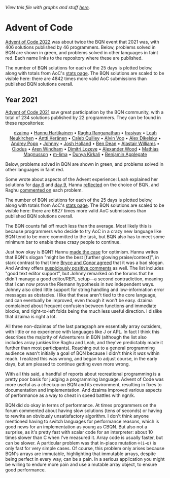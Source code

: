 *View this file with graphs and stuff [here](https://mlochbaum.github.io/BQN/community/aoc.html).*

# Advent of Code

[Advent of Code 2022](https://adventofcode.com/2022) was about twice the BQN event that 2021 was, with 406 solutions published by 46 programmers. Below, problems solved in BQN are shown in green, and problems solved in other languages in faint red. Each name links to the repository where these are published.

<!--GEN
nam ← ⟨"Tim Cooijmans","frasiyav","dzaima","sterni","Sylvia","Jack Franklin","Michael Percival","Caleb Quilley","Raghu R","Narazaki Shuji","Rampoina","Samuel","Joshua Suskalo","eissplitter","Dimitri Lozeve","Karim Elmougi","Mitchell Kember","Choram","Antti Keränen","Juuso Haavisto","Johnny","Olodus","N`hlest","Brian E","Hannu Hartikainen","Skye Soss","akamayu ouo","ynk","Toma","Dunya Kirkali","Perigord","James Sully","axelbdt","Ben Dean","dankeyy","Conor Hoekstra","Alpha Chen","David Cromp","Akshay Nair","Asher Harvey-Smith","extorious","Felix Riedel","Doug Kelkhoff","Adam Juraszek","calebowens","mycf"⟩
sol ← ⟨1‿2‿3‿4‿5‿6‿7‿8‿9‿10‿11‿12‿13‿14‿15‿16‿17‿18‿19‿20‿21‿22‿23‿24‿25,1‿2‿3‿4‿5‿6‿7‿8‿9‿10‿11‿12‿13‿14‿15‿16‿17‿18‿19‿20‿21‿22‿23‿24‿25,1‿2‿3‿4‿5‿6‿7‿8‿9‿10‿11‿12‿13‿14‿15‿16‿17‿18‿19‿20‿21‿22‿23‿24‿25,1‿2‿3‿4‿5‿6‿7‿8‿9‿10‿11‿12‿13‿15‿17‿18‿20‿21‿25,1‿2‿3‿4‿5‿6‿7‿8‿9‿10‿11‿12‿13‿14‿15‿21‿25,1‿2‿3‿4‿5‿6‿7‿8‿9‿10‿11‿12‿13‿14‿15‿18‿21,1‿2‿3‿4‿5‿6‿7‿8‿9‿10‿11‿14‿15‿17‿18‿20,1‿2‿3‿4‿5‿6‿7‿8‿9‿10‿11‿12‿13‿14‿15‿16,1‿2‿3‿4‿5‿6‿7‿8‿9‿10‿11‿12‿13‿14‿15,1‿2‿3‿4‿5‿6‿7‿8‿9‿10‿15‿16‿20‿25,1‿2‿3‿4‿5‿6‿7‿8‿9‿10‿12‿14‿15‿21,3‿4‿5‿6‿7‿8‿12‿14‿17‿18‿23‿24‿25,1‿2‿3‿4‿5‿6‿7‿8‿9‿10‿11‿12‿13,1‿2‿3‿4‿5‿6‿8‿9‿10‿11‿18‿20,1‿2‿3‿4‿5‿6‿8‿9‿10‿11‿12‿13,1‿2‿3‿4‿5‿6‿7‿8‿10‿11‿12‿13,1‿2‿3‿4‿5‿6‿7‿8‿9‿10‿11,1‿2‿3‿4‿5‿6‿7‿8‿9‿10,1‿2‿3‿4‿5‿6‿7‿8‿9‿10,1‿2‿3‿4‿5‿6‿7‿8‿9,1‿2‿3‿4‿6‿8‿9‿10,1‿2‿3‿4‿5‿6‿7‿8,5‿6‿7‿8‿9‿10‿11,1‿2‿3‿4‿5‿6‿7,2‿3‿4‿6‿8‿18,1‿2‿3‿4‿5‿6,1‿2‿3‿5‿12,1‿2‿6‿8‿10,1‿2‿3‿6‿8,1‿2‿3‿4‿6,9‿13‿14‿15,1‿3‿6‿8,1‿2‿3‿4,1‿2‿3‿4,1‿8‿9,1‿6‿8,1‿5‿6,1‿2‿3,1‿25,1‿2,1‿2,⟨6⟩,⟨4⟩,⟨3⟩,⟨2⟩,⟨1⟩⟩
als ← ⟨⟨⟩,⟨⟩,⟨⟩,⟨⟩,⟨⟩,⟨⟩,⟨⟩,⟨⟩,16‿17‿18‿19‿20‿21‿22‿23‿24‿25,11‿12‿13‿14‿17‿18‿19‿21‿22‿23‿24,⟨⟩,1‿2‿9‿10‿11‿13‿15‿16‿19‿20‿21‿22,⟨⟩,⟨⟩,⟨7⟩,⟨⟩,⟨⟩,⟨⟩,⟨⟩,⟨⟩,5‿7‿11,⟨⟩,1‿2‿3‿4,⟨⟩,⟨⟩,⟨⟩,4‿6‿7‿8‿9‿10‿11‿13‿14‿15‿16‿17‿18‿24‿25,3‿4‿5‿7‿9‿11‿12,4‿5‿7‿9‿10‿11‿12‿13‿15‿18‿20‿21‿23,⟨⟩,1‿2‿3‿4‿5‿6‿7‿8‿10‿11‿12‿16,2‿4‿5‿7‿9‿10‿11‿12‿13,⟨⟩,⟨⟩,2‿3‿4‿5‿6‿7‿10,2‿3‿4‿5,2‿3‿4‿7‿8‿9‿10‿11‿12‿13‿14‿15‿18‿20‿21‿23‿25,⟨⟩,2‿3‿4‿5‿6‿7‿8‿9‿10‿11‿12‿13‿14‿15‿16‿18‿20‿21‿23,⟨⟩,⟨⟩,1‿2‿3‿4‿5‿7‿8‿9‿10‿11‿12‿13‿14‿15‿16‿17‿18‿20‿21,⟨⟩,1‿2‿4‿5‿6‿7‿8‿9‿10‿11‿12‿13‿14‿15‿16‿17‿18‿19‿20‿21‿22‿23‿24‿25,1‿3‿4‿5‿6‿7‿8‿9‿10‿11‿12‿13‿14‿15‿16‿18‿22‿23‿24‿25,2‿3‿4‿5‿6‿7‿8‿9‿10‿11‿12‿13‿14‿15‿18‿21‿25⟩
link← ⟨"https://github.com/cooijmanstim/advent2022","https://github.com/frasiyav/AoC2022","https://github.com/dzaima/aoc/tree/master/2022/BQN","https://code.tvl.fyi/tree/users/sterni/exercises/aoc/2022","https://github.com/saltysylvi/bqn-aoc2022","https://github.com/jhfranklin/aoc/tree/main/2022","https://github.com/mpizzzle/AdventOfCode/tree/master/2022","https://github.com/icendoan/aoc22","https://github.com/razetime/aoc/tree/main/22/bqn","https://github.com/shnarazk/advent-of-code/tree/main/bqn/2022","https://codeberg.org/Rampoina/aoc/src/branch/master/2022","https://github.com/SamuelSarle/advent/tree/master/adv_2022","https://git.sr.ht/~srasu/bqn-aoc/tree/main/item/src/aoc2022","https://github.com/eissplitter/aoc","https://github.com/dlozeve/aoc2022","https://github.com/karimElmougi/aoc/tree/master/2022","https://github.com/mk12/aoc/tree/main/src/bqn","https://github.com/Choram/AoC2022BQN","https://github.com/Detegr/aoc2022","https://github.com/jhvst/advent2022","https://github.com/devcordde/adventofcode-22","https://github.com/Olodus/advent_of_code2021/tree/main/2022","https://github.com/Nhlest/AoC2022/tree/main/bqn","https://github.com/Brian-ED/BQN-Advent-Of-Code/tree/main/2022","https://github.com/dancek/bqn-advent2022","https://github.com/Skyb0rg007/Advent-of-Code/tree/master/2022","https://github.com/akamayu-ouo/AoC/tree/master/2022","https://github.com/AugustUnderground/AoC2022","https://github.com/TomaSajt/AOC/tree/master/bqn/2022","https://github.com/dunyakirkali/aoc.bqn/tree/main/2022","https://github.com/Trouble-Truffle/Solutions/tree/main/AOC-2022","https://github.com/sullyj3/adventofcode2022","https://github.com/axelbdt/aoc/tree/main/2022/bqn","https://github.com/bddean/aoc/tree/main/2022","https://github.com/dankeyy/aoc22","https://github.com/codereport/Advent-of-Code-2022","https://github.com/kejadlen/advent-of-code/tree/main/2022/bqn","https://github.com/DavidCromp/aoc2022/tree/main/BQN","https://github.com/phenax/advent-of-coolio-2022","https://github.com/asherbhs/aoc2022","https://github.com/extorious/aoc2022","https://github.com/felixr/advent-of-code/tree/main/2022","https://github.com/dgkf/advent-of-code/tree/master/2022","https://github.com/juriad/advent2022","https://github.com/calebowens/Advent-of-code-RB-2022","https://github.com/0xmycf/Advent-of-code/tree/main/2022/bqn-22"⟩

Ge ← "g"⊸At⊸Enc

w ← (w0←128) +           (tw←20) × 0.4+m←25
h ← (h0← 56) + (he←18) + (th←12) ×     n←≠nam
wh ← w‿h
out← 40‿10

pa ← "class=Paren|stroke=currentColor|fill=none"
rc ← At "class=code|stroke-width=1|rx=6"
gt ← "stroke-width=1|font-size=10px|fill=currentColor"
Path ← "path" Elt "d"⊸⋈⊘(⊣∾"d"⋈⊢)

Ct ← (/¯∞⊸»<-⟜1)⊸(⊏⋈¨«˜⟜≠-⊣)¨ -⟜1
Bp ← (0<≠¨)⊸/ (h0+th×0.25+↕n) (∾((w0+⊑∘⊢)∾⊣∾1⊑⊢)¨)¨ tw×Ct
Bars ← (Path·∾("M h"⥊˜≠)∾¨FmtNum)¨ Bp

((-out÷2)∾wh+out) SVG gt Ge ∾⥊¨ ⟨
  <"rect" Elt rc∾(Pos 0‿0)∾"width"‿"height"≍˘FmtNum wh
  pa Ge Path¨ <∘∾˘("M "⊸∾˘"VHH")∾¨FmtNum (w0‿0∾0≍˘⟨h0-6,h-he⟩)∾˘1‿2/⌽wh
  "text-anchor=middle" Ge ⟨
    ("text" Attr "font-size"‿"20px"∾Pos⟨w0+tw×m÷2,h0-32⟩) Enc "Day"
    "font-size=11px" Ge ⍉((w0+tw×0.5+↕m)Pos∘⋈⌜⟨h0-10,h+12-he⟩) "text"⊸Attr⊸Enc¨ FmtNum 1+↕25
  ⟩
  link ("a"Attr"xlink:href"⊸⋈)⊸Enc¨ (10 ("fill"‿"currentColor"∾Pos∘⋈)¨h0+th×0.5+↕n) "text"⊸Attr⊸Enc¨ nam
  "stroke-width=6|class=green|opacity=0.9" Ge Bars sol
  "stroke-width=6|class=red|opacity=0.2" Ge Bars als
⟩
-->

The number of BQN solutions for each of the 25 days is plotted below, along with totals from AoC's [stats page](https://adventofcode.com/2022/stats). The BQN solutions are scaled to be visible here: there are 4842 times more valid AoC submissions than published BQN solutions overall.

<!--GEN
aoc ← 256181‿216402‿188454‿169211‿145588‿143103‿105620‿105066‿86105‿82936‿71690‿55014‿48181‿45716‿41487‿25845‿25051‿27531‿16105‿20732‿23484‿18213‿16578‿14345‿17381
bqn ← 38‿34‿33‿29‿26‿33‿21‿29‿22‿21‿15‿14‿12‿11‿12‿5‿6‿9‿3‿7‿7‿3‿4‿4‿8

width ← 256
pad   ← 40‿40
pad1  ← 40‿10+pad

pc ← At "class=red|r=4"
gr ← "stroke-width=1.2|font-size=13px|text-anchor=end|fill=currentColor"

col ← "class"⊸⋈¨"red"‿"green"
lab ← "Solutions in:"‿"Anything"‿"BQN"
win ← ⌈´¨ pts ← <∘∾˘ xy ← ⍉> ((↕≠)⋈÷⟜(+´))¨ aoc‿bqn
ar  ← ÷2
dim ← width (⊣≍×) ar
Scale ← ¬⌾(1⊸⊑) ÷⟜win
line ← (/≠¨⊏xy) ⊔ FmtNum ⍉> dim×Scale pts
((-pad1÷2)∾dim+pad1) SVG gr Ge ∾⥊¨ ⟨
  <"rect" Elt rc∾(Pos-pad÷2)∾"width"‿"height"≍˘FmtNum dim+pad
  ((col∾¨⊢)⌾(1⊸↓)(Pos(⊑dim)⊸⋈)¨18×0.5+↕3) "text"⊸Attr⊸Enc¨ lab
  "text-anchor=middle|opacity=0.8" Ge "text"⊸Attr⊸Enc˜´¨ ⟨
    ⟨"day", "dy"‿"1em"∾Pos dim×0.5‿1⟩
    ⟨"count", "transform"‿"rotate(-90)"∾"dy"‿"-0.35em"∾Pos ⌽dim×0‿¯0.5⟩
  ⟩
  <pa At⊸Path ∾("M VH")∾¨FmtNum dim(×∾⌽∘⊣)1‿0×Scale 0
  col ≍⟜"style"‿"fill:none"⊸Path⟜('M'⌾⊑∘∾·⥊ "L "∾¨⎉1⊢)¨ line
⟩
-->

## Year 2021

[Advent of Code 2021](https://adventofcode.com/2021) saw great participation by the BQN community, with a total of 234 solutions published by 22 programmers. They can be found in these repositories:

<center>

[dzaima](https://github.com/dzaima/aoc/tree/master/2021/BQN) •
[Hannu Hartikainen](https://github.com/dancek/bqn-advent2021) •
[Raghu Ranganathan](https://github.com/razetime/AOC2021-BQN) •
[frasiyav](https://github.com/frasiyav/AoC2021) •
[Leah Neukirchen](https://github.com/leahneukirchen/adventofcode2021) •
[Antti Keränen](https://github.com/Detegr/aoc2021) •
[Caleb Quilley](https://gitlab.com/icen/aoc21) •
[Alvin Voo](https://github.com/alvinvoo/aoc2021) •
[Alex Dikelsky](https://github.com/AlexDikelsky/puzzles/tree/main/advent_of_code/advent_2021) •
[Andrey Popp](https://github.com/andreypopp/aoc2021) •
[Johnny](https://github.com/JohnnyJayJay/adventofcode-21) •
[Josh Holland](https://git.sr.ht/~jshholland/adventofcode/tree/master/item/2021) •
[Ben Dean](https://github.com/bddean/aoc-2021) •
[Alastair Williams](https://github.com/alephno/aoc2021/tree/main/BQN) •
[Olodus](https://github.com/Olodus/advent_of_code2021) •
[Aren Windham](https://github.com/arwn/aoc2021) •
[Dimitri Lozeve](https://github.com/dlozeve/aoc2021) •
[Alexander Wood](https://github.com/knightzmc/advent-of-code-2021) •
[Mathias Magnusson](https://github.com/mathiasmagnusson/advent-of-code-21) •
[m-lima](https://github.com/m-lima/advent-of-code-2021) •
[Dunya Kirkali](https://github.com/dunyakirkali/aoc.bqn/tree/main/2021) •
[Benjamin Applegate](https://github.com/Camto/Advent-of-Code-2021/tree/master/BQN)

</center>

Below, problems solved in BQN are shown in green, and problems solved in other languages in faint red.

<!--GEN
{
nam ← ⟨"dzaima","Hannu","Raghu","frasiyav","Leah","Antti","Caleb","Alvin","Alex","Andrey","Johnny","Josh","Ben","Alastair","Olodus","Aren","Dimitri","Alexander","Mathias","m-lima","Dunya","Benjamin"⟩
sol ← ⟨1‿2‿3‿4‿5‿6‿7‿8‿9‿10‿11‿12‿13‿14‿15‿16‿17‿18‿19‿20‿21‿22‿23‿24‿25,1‿2‿3‿4‿5‿6‿7‿8‿9‿10‿11‿12‿13‿14‿15‿16‿17‿18‿19‿20‿21‿22‿24‿25,1‿2‿3‿4‿5‿6‿7‿8‿9‿10‿11‿12‿13‿14‿15‿16‿17‿18‿19‿20‿21‿22‿25,1‿2‿3‿4‿5‿6‿7‿8‿9‿10‿11‿12‿13‿14‿15‿16‿17‿18‿19‿20‿21‿22,1‿2‿3‿4‿5‿6‿7‿8‿9‿10‿11‿13‿14‿15‿17‿18‿20‿21‿24‿25,1‿2‿3‿4‿5‿6‿7‿8‿9‿10‿11‿12‿13‿14‿15‿16‿17‿18‿20‿21,1‿2‿3‿4‿5‿6‿7‿8‿9‿10‿11‿12‿13‿14‿15‿16‿17‿18,1‿2‿3‿4‿5‿6‿7‿8‿9‿10‿11‿12‿13‿14,1‿2‿3‿4‿5‿6‿7‿8‿9‿10‿11‿13‿14,1‿2‿3‿5‿6‿7‿11‿12‿13‿15‿17‿20,1‿2‿3‿4‿5‿6‿7‿9‿10,1‿2‿3‿4‿5‿6‿7‿8,1‿2‿3‿4‿5‿6‿7,1‿3‿6‿7‿9,1‿2‿3‿9,6‿7‿9,1‿3,⟨3⟩,⟨3⟩,⟨1⟩,⟨1⟩,⟨1⟩⟩
als ← ⟨⟨⟩,⟨⟩,⟨⟩,⟨⟩,12‿16‿19‿22‿23,⟨⟩,⟨⟩,⟨⟩,⟨12⟩,⟨⟩,⟨8⟩,⟨⟩,⟨⟩,⟨2⟩,⟨⟩,1‿2‿3‿4‿5‿8‿10‿11‿12,2‿5‿6‿7‿9‿10‿12‿13‿14‿15‿16‿17‿20‿21,1‿2,1‿2,2‿3‿4‿5‿6‿7‿8‿9‿10‿11‿12‿13‿14‿15‿16‿17,⟨⟩,⟨⟩⟩

w ← (w0←90) + (tw←20) × 0.4+m←25
h ← (h0←56) + (th←18) ×     n←≠nam
wh ← w‿h

gt ← "stroke-width=1|font-size=14px|fill=currentColor"

Bp ← (0<≠¨)⊸/ (h0+th×0.25+↕n) (∾((w0+⊑∘⊢)∾⊣∾1⊑⊢)¨)¨ tw×Ct
Bars ← (Path·∾("M h"⥊˜≠)∾¨FmtNum)¨ Bp

((-out÷2)∾wh+out) SVG gt Ge ∾⥊¨ ⟨
  <"rect" Elt rc∾(Pos 0‿0)∾"width"‿"height"≍˘FmtNum wh
  pa Ge Path¨ <∘∾˘("M "⊸∾˘"VH")∾¨FmtNum ((=⌜˜↕2)×w0‿(h0-6))∾˘⌽wh
  "text-anchor=middle" Ge ⟨
    ("text" Attr "font-size"‿"20px"∾Pos⟨w0+tw×m÷2,h0-32⟩) Enc "Day"
    "font-size=11px" Ge ((w0+tw×0.5+↕m)Pos∘⋈¨h0-10) "text"⊸Attr⊸Enc¨ FmtNum 1+↕25
  ⟩
  (10 Pos∘⋈¨h0+th×0.5+↕n) "text"⊸Attr⊸Enc¨ nam
  "stroke-width=6|class=green|opacity=0.9" Ge Bars sol
  "stroke-width=6|class=red|opacity=0.2" Ge Bars als
⟩
}
-->

Some wrote about aspects of the Advent experience: Leah explained her solutions for [day 6](https://leahneukirchen.org/blog/archive/2021/12/counting-lanternfish-with-bqn-and-linear-algebra.html) and [day 9](https://leahneukirchen.org/blog/archive/2021/12/surveying-lava-basins-with-bqn-and-fixpoints.html), Hannu [reflected](https://hannuhartikainen.fi/blog/advent-of-bqn/) on the choice of BQN, and Raghu [commented on](https://razetime.github.io/blog1/2022/01/09/aoc-bqn.html) each problem.

The number of BQN solutions for each of the 25 days is plotted below, along with totals from AoC's [stats page](https://adventofcode.com/2021/stats). The BQN solutions are scaled to be visible here: there are 6827 times more valid AoC submissions than published BQN solutions overall.

<!--GEN
{
aoc ← 217224‿181389‿159388‿103644‿90769‿91314‿86089‿76948‿71024‿63865‿56022‿48928‿49937‿50161‿39483‿32456‿32350‿23568‿15719‿21624‿24531‿20149‿14206‿11655‿14959
bqn ← 19‿14‿18‿12‿13‿15‿15‿10‿13‿10‿10‿8‿10‿9‿8‿6‿8‿7‿4‿7‿6‿4‿1‿3‿4

win ← ⌈´¨ pts ← <∘∾˘ xy ← ⍉> ((↕≠)⋈÷⟜(+´))¨ aoc‿bqn
ar  ← ÷2
dim ← width (⊣≍×) ar
Scale ← ¬⌾(1⊸⊑) ÷⟜win
line ← (/≠¨⊏xy) ⊔ FmtNum ⍉> dim×Scale pts
((-pad1÷2)∾dim+pad1) SVG gr Ge ∾⥊¨ ⟨
  <"rect" Elt rc∾(Pos-pad÷2)∾"width"‿"height"≍˘FmtNum dim+pad
  ((col∾¨⊢)⌾(1⊸↓)(Pos(⊑dim)⊸⋈)¨18×0.5+↕3) "text"⊸Attr⊸Enc¨ lab
  "text-anchor=middle|opacity=0.8" Ge "text"⊸Attr⊸Enc˜´¨ ⟨
    ⟨"day", "dy"‿"1em"∾Pos dim×0.5‿1⟩
    ⟨"count", "transform"‿"rotate(-90)"∾"dy"‿"-0.35em"∾Pos ⌽dim×0‿¯0.5⟩
  ⟩
  <pa At⊸Path ∾("M VH")∾¨FmtNum dim(×∾⌽∘⊣)1‿0×Scale 0
  col ≍⟜"style"‿"fill:none"⊸Path⟜('M'⌾⊑∘∾·⥊ "L "∾¨⎉1⊢)¨ line
⟩
}
-->

The BQN counts fall off much less than the average. Most likely this is because programmers who decide to try AoC in a crazy new language like BQN tend to be more committed to the task, but BQN also has to meet some minimum bar to enable these crazy people to continue.

Just how okay is BQN? Hannu [made the case](https://hannuhartikainen.fi/blog/advent-of-bqn/) for optimism. Hannu writes that BQN's slogan "might be the best [further glowing praise/context]", in stark contrast to that time [Bryce and Conor agreed](https://adspthepodcast.com/2021/12/17/Episode-56.html) that it was a bad slogan. And Andrey offers [suspiciously positive comments](https://news.ycombinator.com/item?id=29521264) as well. The list includes "good text editor support", but Johnny remarked on the forums that he didn't manage a good editor/REPL setup—a second contradiction, meaning that I can now prove the Riemann hypothesis in *two* independent ways. Johnny also cited little support for string handling and low-information error messages as obstacles. I like that these aren't tied to the core language, and can eventually be improved, even though it won't be easy. dzaima complained about frequent confusion between functions and immediate blocks, and right-to-left folds being the much less useful direction. I dislike that dzaima is right a lot.

All three non-dzaimas of the last paragraph are essentially array outsiders, with little or no experience with languages like J or APL. In fact I think this describes the majority of Adventurers in BQN (although the list also includes array junkies like Raghu and Leah, and they've predictably made it further than most participants). Reaching out to a general programming audience wasn't initially a goal of BQN because I didn't think it *was* within reach. I realized this was wrong, and began to adjust course, in the early days, but am pleased to continue getting even more wrong.

With all this said, a handful of reports about recreational programming is a pretty poor basis for judging a programming language. Advent of Code was more useful as a checkup on BQN and its environment, resulting in fixes to documentation and implementation. And dzaima improved various aspects of performance as a way to cheat in speed battles with ngn/k.

BQN did do okay in terms of performance. At times programmers on the forum commented about having slow solutions (tens of seconds) or having to rewrite an obviously unsatisfactory algorithm. I don't think anyone mentioned having to switch languages for performance reasons, which is good news for an implementation as young as CBQN. But also not a surprise, as it's pretty fast with scalar code for an interpreter: about 10 times slower than C when I've measured it. Array code is usually faster, but can be slower. A particular problem was that in-place mutation `⌾(i⊸⊑)` is only fast for very simple cases. Of course, this problem only arises because BQN's arrays are immutable, highlighting that immutable arrays, despite being perfect in every way, can be a pain. In a serious application you might be willing to endure more pain and use a mutable array object, to ensure good performance.
